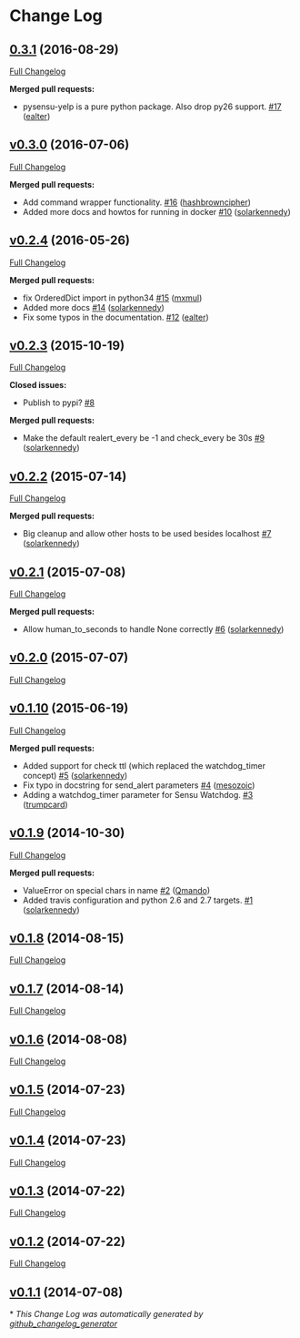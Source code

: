 # Change Log

## [0.3.1](https://github.com/Yelp/pysensu-yelp/tree/0.3.1) (2016-08-29)
[Full Changelog](https://github.com/Yelp/pysensu-yelp/compare/v0.3.0...0.3.1)

**Merged pull requests:**

- pysensu-yelp is a pure python package. Also drop py26 support. [\#17](https://github.com/Yelp/pysensu-yelp/pull/17) ([ealter](https://github.com/ealter))

## [v0.3.0](https://github.com/Yelp/pysensu-yelp/tree/v0.3.0) (2016-07-06)
[Full Changelog](https://github.com/Yelp/pysensu-yelp/compare/v0.2.4...v0.3.0)

**Merged pull requests:**

- Add command wrapper functionality. [\#16](https://github.com/Yelp/pysensu-yelp/pull/16) ([hashbrowncipher](https://github.com/hashbrowncipher))
- Added more docs and howtos for running in docker [\#10](https://github.com/Yelp/pysensu-yelp/pull/10) ([solarkennedy](https://github.com/solarkennedy))

## [v0.2.4](https://github.com/Yelp/pysensu-yelp/tree/v0.2.4) (2016-05-26)
[Full Changelog](https://github.com/Yelp/pysensu-yelp/compare/v0.2.3...v0.2.4)

**Merged pull requests:**

- fix OrderedDict import in python34 [\#15](https://github.com/Yelp/pysensu-yelp/pull/15) ([mxmul](https://github.com/mxmul))
- Added more docs [\#14](https://github.com/Yelp/pysensu-yelp/pull/14) ([solarkennedy](https://github.com/solarkennedy))
- Fix some typos in the documentation. [\#12](https://github.com/Yelp/pysensu-yelp/pull/12) ([ealter](https://github.com/ealter))

## [v0.2.3](https://github.com/Yelp/pysensu-yelp/tree/v0.2.3) (2015-10-19)
[Full Changelog](https://github.com/Yelp/pysensu-yelp/compare/v0.2.2...v0.2.3)

**Closed issues:**

- Publish to pypi? [\#8](https://github.com/Yelp/pysensu-yelp/issues/8)

**Merged pull requests:**

- Make the default realert\_every be -1 and check\_every be 30s [\#9](https://github.com/Yelp/pysensu-yelp/pull/9) ([solarkennedy](https://github.com/solarkennedy))

## [v0.2.2](https://github.com/Yelp/pysensu-yelp/tree/v0.2.2) (2015-07-14)
[Full Changelog](https://github.com/Yelp/pysensu-yelp/compare/v0.2.1...v0.2.2)

**Merged pull requests:**

- Big cleanup and allow other hosts to be used besides localhost [\#7](https://github.com/Yelp/pysensu-yelp/pull/7) ([solarkennedy](https://github.com/solarkennedy))

## [v0.2.1](https://github.com/Yelp/pysensu-yelp/tree/v0.2.1) (2015-07-08)
[Full Changelog](https://github.com/Yelp/pysensu-yelp/compare/v0.2.0...v0.2.1)

**Merged pull requests:**

- Allow human\_to\_seconds to handle None correctly [\#6](https://github.com/Yelp/pysensu-yelp/pull/6) ([solarkennedy](https://github.com/solarkennedy))

## [v0.2.0](https://github.com/Yelp/pysensu-yelp/tree/v0.2.0) (2015-07-07)
[Full Changelog](https://github.com/Yelp/pysensu-yelp/compare/v0.1.10...v0.2.0)

## [v0.1.10](https://github.com/Yelp/pysensu-yelp/tree/v0.1.10) (2015-06-19)
[Full Changelog](https://github.com/Yelp/pysensu-yelp/compare/v0.1.9...v0.1.10)

**Merged pull requests:**

- Added support for check ttl \(which replaced the watchdog\_timer concept\) [\#5](https://github.com/Yelp/pysensu-yelp/pull/5) ([solarkennedy](https://github.com/solarkennedy))
- Fix typo in docstring for send\_alert parameters [\#4](https://github.com/Yelp/pysensu-yelp/pull/4) ([mesozoic](https://github.com/mesozoic))
- Adding a watchdog\_timer parameter for Sensu Watchdog. [\#3](https://github.com/Yelp/pysensu-yelp/pull/3) ([trumpcard](https://github.com/trumpcard))

## [v0.1.9](https://github.com/Yelp/pysensu-yelp/tree/v0.1.9) (2014-10-30)
[Full Changelog](https://github.com/Yelp/pysensu-yelp/compare/v0.1.8...v0.1.9)

**Merged pull requests:**

- ValueError on special chars in name [\#2](https://github.com/Yelp/pysensu-yelp/pull/2) ([Qmando](https://github.com/Qmando))
- Added travis configuration and python 2.6 and 2.7 targets. [\#1](https://github.com/Yelp/pysensu-yelp/pull/1) ([solarkennedy](https://github.com/solarkennedy))

## [v0.1.8](https://github.com/Yelp/pysensu-yelp/tree/v0.1.8) (2014-08-15)
[Full Changelog](https://github.com/Yelp/pysensu-yelp/compare/v0.1.7...v0.1.8)

## [v0.1.7](https://github.com/Yelp/pysensu-yelp/tree/v0.1.7) (2014-08-14)
[Full Changelog](https://github.com/Yelp/pysensu-yelp/compare/v0.1.6...v0.1.7)

## [v0.1.6](https://github.com/Yelp/pysensu-yelp/tree/v0.1.6) (2014-08-08)
[Full Changelog](https://github.com/Yelp/pysensu-yelp/compare/v0.1.5...v0.1.6)

## [v0.1.5](https://github.com/Yelp/pysensu-yelp/tree/v0.1.5) (2014-07-23)
[Full Changelog](https://github.com/Yelp/pysensu-yelp/compare/v0.1.4...v0.1.5)

## [v0.1.4](https://github.com/Yelp/pysensu-yelp/tree/v0.1.4) (2014-07-23)
[Full Changelog](https://github.com/Yelp/pysensu-yelp/compare/v0.1.3...v0.1.4)

## [v0.1.3](https://github.com/Yelp/pysensu-yelp/tree/v0.1.3) (2014-07-22)
[Full Changelog](https://github.com/Yelp/pysensu-yelp/compare/v0.1.2...v0.1.3)

## [v0.1.2](https://github.com/Yelp/pysensu-yelp/tree/v0.1.2) (2014-07-22)
[Full Changelog](https://github.com/Yelp/pysensu-yelp/compare/v0.1.1...v0.1.2)

## [v0.1.1](https://github.com/Yelp/pysensu-yelp/tree/v0.1.1) (2014-07-08)


\* *This Change Log was automatically generated by [github_changelog_generator](https://github.com/skywinder/Github-Changelog-Generator)*